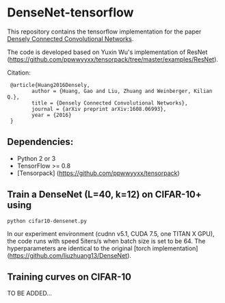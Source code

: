 # DenseNet-tensorflow
This repository contains the tensorflow implementation for the paper [Densely Connected Convolutional Networks](http://arxiv.org/abs/1608.06993). 

The code is developed based on Yuxin Wu's implementation of ResNet (https://github.com/ppwwyyxx/tensorpack/tree/master/examples/ResNet).

Citation:

     @article{Huang2016Densely,
     		author = {Huang, Gao and Liu, Zhuang and Weinberger, Kilian Q.},
     		title = {Densely Connected Convolutional Networks},
     		journal = {arXiv preprint arXiv:1608.06993},
     		year = {2016}
     }

## Dependencies:

+ Python 2 or 3
+ TensorFlow >= 0.8
+ [Tensorpack] (https://github.com/ppwwyyxx/tensorpack)

## Train a DenseNet (L=40, k=12) on CIFAR-10+ using

```
python cifar10-densenet.py 
```
In our experiment environment (cudnn v5.1, CUDA 7.5, one TITAN X GPU), the code runs with speed 5iters/s when batch size is set to be 64. The hyperparameters are identical to the original [torch implementation] (https://github.com/liuzhuang13/DenseNet). 

## Training curves on CIFAR-10

TO BE ADDED...
